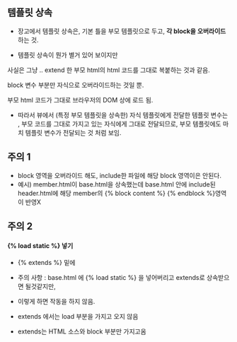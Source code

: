 

## 템플릿 상속

- 장고에서 템플릿 상속은, 기본 틀을 부모 템플릿으로 두고, **각 block을 오버라이드** 하는 것.

- 템플릿 상속이 뭔가 별거 있어 보이지만

사실은 그냥 .. extend 한 부모 html의 html 코드를 그대로 복붙하는 것과 같음. 

block 변수 부분만 자식으로 오버라이드하는 것일 뿐.

부모 html 코드가 그대로 브라우저의 DOM 상에 로드 됨.

- 따라서 뷰에서 (특정 부모 템플릿을 상속한) 자식 템플릿에게 전달한 템플릿 변수는 , 부모 코드를 그대로 가지고 있는 자식에게 그대로 전달되므로, 부모 템플릿에도 마치 템플릿 변수가 전달되는 것 처럼 보임.

## 주의 1
- block 영역을 오버라이드 해도, include한 파일에 해당 block 영역이은 안된다.
- 예시) member.html이 base.html을 상속했는데 base.html 안에 include된 header.html에 해당 member의 {% block content %} {% endblock %}영역이 반영X

## 주의 2 

#### {% load static %} 넣기 
-  {% extends %} 밑에 
- 주의 사항 : base.html 에 {% load static %} 을 넣어버리고 extends로 상속받으면 될것같지만, 
- 이렇게 하면 작동을 하지 않음.

-  extends 에서는 load 부분을 가지고 오지 않음 
-  extends는 HTML 소스와 block 부분만 가지고옴 
